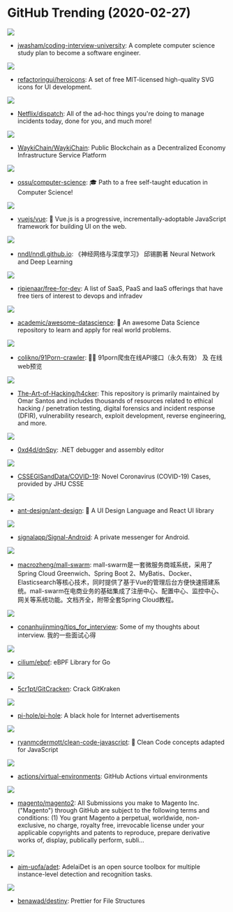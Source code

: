 # GitHub Trending (2020-02-27)

![](https://img.shields.io/badge/none-New%20771-green?style=flat-square&logo=appveyor)
- [jwasham/coding-interview-university](https://github.com/jwasham/coding-interview-university): A complete computer science study plan to become a software engineer.

![](https://img.shields.io/badge/none-New%20701-green?style=flat-square&logo=appveyor)
- [refactoringui/heroicons](https://github.com/refactoringui/heroicons): A set of free MIT-licensed high-quality SVG icons for UI development.

![](https://img.shields.io/badge/Python-New%20327-green?style=flat-square&logo=appveyor)
- [Netflix/dispatch](https://github.com/Netflix/dispatch): All of the ad-hoc things you're doing to manage incidents today, done for you, and much more!

![](https://img.shields.io/badge/C%2B%2B-New%20174-green?style=flat-square&logo=appveyor)
- [WaykiChain/WaykiChain](https://github.com/WaykiChain/WaykiChain): Public Blockchain as a Decentralized Economy Infrastructure Service Platform

![](https://img.shields.io/badge/none-New%20213-green?style=flat-square&logo=appveyor)
- [ossu/computer-science](https://github.com/ossu/computer-science): 🎓 Path to a free self-taught education in Computer Science!

![](https://img.shields.io/badge/JavaScript-New%20198-green?style=flat-square&logo=appveyor)
- [vuejs/vue](https://github.com/vuejs/vue): 🖖 Vue.js is a progressive, incrementally-adoptable JavaScript framework for building UI on the web.

![](https://img.shields.io/badge/HTML-New%2073-green?style=flat-square&logo=appveyor)
- [nndl/nndl.github.io](https://github.com/nndl/nndl.github.io): 《神经网络与深度学习》 邱锡鹏著 Neural Network and Deep Learning

![](https://img.shields.io/badge/HTML-New%20215-green?style=flat-square&logo=appveyor)
- [ripienaar/free-for-dev](https://github.com/ripienaar/free-for-dev): A list of SaaS, PaaS and IaaS offerings that have free tiers of interest to devops and infradev

![](https://img.shields.io/badge/none-New%20116-green?style=flat-square&logo=appveyor)
- [academic/awesome-datascience](https://github.com/academic/awesome-datascience): 📝 An awesome Data Science repository to learn and apply for real world problems.

![](https://img.shields.io/badge/JavaScript-New%2090-green?style=flat-square&logo=appveyor)
- [colikno/91Porn-crawler](https://github.com/colikno/91Porn-crawler): 🌭💦 91porn爬虫在线API接口（永久有效） 及 在线web预览

![](https://img.shields.io/badge/Python-New%20299-green?style=flat-square&logo=appveyor)
- [The-Art-of-Hacking/h4cker](https://github.com/The-Art-of-Hacking/h4cker): This repository is primarily maintained by Omar Santos and includes thousands of resources related to ethical hacking / penetration testing, digital forensics and incident response (DFIR), vulnerability research, exploit development, reverse engineering, and more.

![](https://img.shields.io/badge/C%23-New%2051-green?style=flat-square&logo=appveyor)
- [0xd4d/dnSpy](https://github.com/0xd4d/dnSpy): .NET debugger and assembly editor

![](https://img.shields.io/badge/none-New%20205-green?style=flat-square&logo=appveyor)
- [CSSEGISandData/COVID-19](https://github.com/CSSEGISandData/COVID-19): Novel Coronavirus (COVID-19) Cases, provided by JHU CSSE

![](https://img.shields.io/badge/TypeScript-New%2080-green?style=flat-square&logo=appveyor)
- [ant-design/ant-design](https://github.com/ant-design/ant-design): 🌈 A UI Design Language and React UI library

![](https://img.shields.io/badge/Java-New%2035-green?style=flat-square&logo=appveyor)
- [signalapp/Signal-Android](https://github.com/signalapp/Signal-Android): A private messenger for Android.

![](https://img.shields.io/badge/Java-New%2052-green?style=flat-square&logo=appveyor)
- [macrozheng/mall-swarm](https://github.com/macrozheng/mall-swarm): mall-swarm是一套微服务商城系统，采用了 Spring Cloud Greenwich、Spring Boot 2、MyBatis、Docker、Elasticsearch等核心技术，同时提供了基于Vue的管理后台方便快速搭建系统。mall-swarm在电商业务的基础集成了注册中心、配置中心、监控中心、网关等系统功能。文档齐全，附带全套Spring Cloud教程。

![](https://img.shields.io/badge/none-New%2060-green?style=flat-square&logo=appveyor)
- [conanhujinming/tips_for_interview](https://github.com/conanhujinming/tips_for_interview): Some of my thoughts about interview. 我的一些面试心得

![](https://img.shields.io/badge/Go-New%2043-green?style=flat-square&logo=appveyor)
- [cilium/ebpf](https://github.com/cilium/ebpf): eBPF Library for Go

![](https://img.shields.io/badge/TypeScript-New%2013-green?style=flat-square&logo=appveyor)
- [5cr1pt/GitCracken](https://github.com/5cr1pt/GitCracken): Crack GitKraken

![](https://img.shields.io/badge/Shell-New%2048-green?style=flat-square&logo=appveyor)
- [pi-hole/pi-hole](https://github.com/pi-hole/pi-hole): A black hole for Internet advertisements

![](https://img.shields.io/badge/JavaScript-New%20106-green?style=flat-square&logo=appveyor)
- [ryanmcdermott/clean-code-javascript](https://github.com/ryanmcdermott/clean-code-javascript): 🛁 Clean Code concepts adapted for JavaScript

![](https://img.shields.io/badge/PowerShell-New%2016-green?style=flat-square&logo=appveyor)
- [actions/virtual-environments](https://github.com/actions/virtual-environments): GitHub Actions virtual environments

![](https://img.shields.io/badge/PHP-New%2012-green?style=flat-square&logo=appveyor)
- [magento/magento2](https://github.com/magento/magento2): All Submissions you make to Magento Inc. ("Magento") through GitHub are subject to the following terms and conditions: (1) You grant Magento a perpetual, worldwide, non-exclusive, no charge, royalty free, irrevocable license under your applicable copyrights and patents to reproduce, prepare derivative works of, display, publically perform, subli…

![](https://img.shields.io/badge/Python-New%2012-green?style=flat-square&logo=appveyor)
- [aim-uofa/adet](https://github.com/aim-uofa/adet): AdelaiDet is an open source toolbox for multiple instance-level detection and recognition tasks.

![](https://img.shields.io/badge/TypeScript-New%20108-green?style=flat-square&logo=appveyor)
- [benawad/destiny](https://github.com/benawad/destiny): Prettier for File Structures

